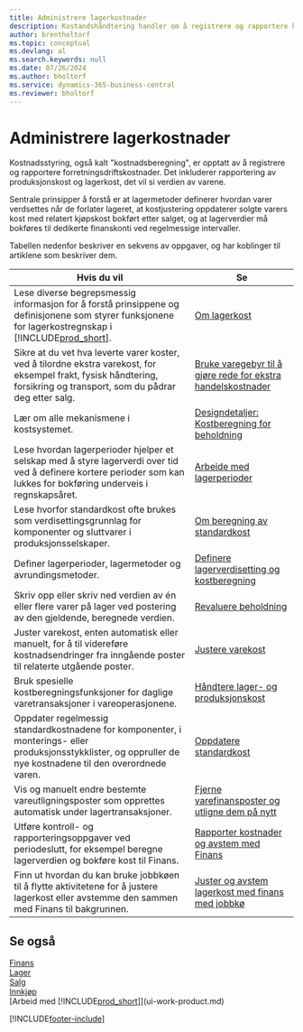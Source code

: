 ```yaml
---
title: Administrere lagerkostnader
description: Kostandshåndtering handler om å registrere og rapportere kostnader for forretningskostnader og omfatter rapportering av produksjonskost og lagerkost.
author: brentholtorf
ms.topic: conceptual
ms.devlang: al
ms.search.keywords: null
ms.date: 07/26/2024
ms.author: bholtorf
ms.service: dynamics-365-business-central
ms.reviewer: bholtorf
---
```


# Administrere lagerkostnader
Kostnadsstyring, også kalt "kostnadsberegning", er opptatt av å registrere og rapportere forretningsdriftskostnader. Det inkluderer rapportering av produksjonskost og lagerkost, det vil si verdien av varene.   

Sentrale prinsipper å forstå er at lagermetoder definerer hvordan varer verdsettes når de forlater lageret, at kostjustering oppdaterer solgte varers kost med relatert kjøpskost bokført etter salget, og at lagerverdier må bokføres til dedikerte finanskonti ved regelmessige intervaller.

Tabellen nedenfor beskriver en sekvens av oppgaver, og har koblinger til artiklene som beskriver dem.

|**Hvis du vil**|**Se**|  
|------------|-------------|  
|Lese diverse begrepsmessig informasjon for å forstå prinsippene og definisjonene som styrer funksjonene for lagerkostregnskap i [!INCLUDE[prod_short](includes/prod_short.md)].|[Om lagerkost](finance-learn-about-costing.md)|  
|Sikre at du vet hva leverte varer koster, ved å tilordne ekstra varekost, for eksempel frakt, fysisk håndtering, forsikring og transport, som du pådrar deg etter salg.|[Bruke varegebyr til å gjøre rede for ekstra handelskostnader](payables-how-assign-item-charges.md)|
|Lær om alle mekanismene i kostsystemet.|[Designdetaljer: Kostberegning for beholdning](design-details-inventory-costing.md)|
|Lese hvordan lagerperioder hjelper et selskap med å styre lagerverdi over tid ved å definere kortere perioder som kan lukkes for bokføring underveis i regnskapsåret.|[Arbeide med lagerperioder](finance-how-to-work-with-inventory-periods.md)|
|Lese hvorfor standardkost ofte brukes som verdisettingsgrunnlag for komponenter og sluttvarer i produksjonsselskaper.|[Om beregning av standardkost](finance-about-calculating-standard-cost.md)|
|Definer lagerperioder, lagermetoder og avrundingsmetoder.|[Definere lagerverdisetting og kostberegning](finance-set-up-inventory-valuation-and-costing.md)|
|Skriv opp eller skriv ned verdien av én eller flere varer på lager ved postering av den gjeldende, beregnede verdien.|[Revaluere beholdning](inventory-how-revalue-inventory.md)|
|Juster varekost, enten automatisk eller manuelt, for å til videreføre kostnadsendringer fra inngående poster til relaterte utgående poster.|[Justere varekost](inventory-how-adjust-item-costs.md)|
|Bruk spesielle kostberegningsfunksjoner for daglige varetransaksjoner i vareoperasjonene.|[Håndtere lager- og produksjonskost](finance-handle-inventory-and-manufacturing-costs.md)|  
|Oppdater regelmessig standardkostnadene for komponenter, i monterings- eller produksjonsstykklister, og oppruller de nye kostnadene til den overordnede varen.|[Oppdatere standardkost](finance-how-to-update-standard-costs.md)|
|Vis og manuelt endre bestemte vareutligningsposter som opprettes automatisk under lagertransaksjoner.|[Fjerne varefinansposter og utligne dem på nytt](finance-how-to-remove-and-reapply-item-entries.md)|
|Utføre kontroll- og rapporteringsoppgaver ved periodeslutt, for eksempel beregne lagerverdien og bokføre kost til Finans.|[Rapporter kostnader og avstem med Finans](/dynamics365/business-central/finance-how-to-post-inventory-costs-to-the-general-ledger)|
|Finn ut hvordan du kan bruke jobbkøen til å flytte aktivitetene for å justere lagerkost eller avstemme den sammen med Finans til bakgrunnen.|[Juster og avstem lagerkost med finans med jobbkø](finance-manage-inventory-costs.md)|

## Se også  
 [Finans](finance.md)  
 [Lager](inventory-manage-inventory.md)   
 [Salg](sales-manage-sales.md)   
 [Innkjøp](purchasing-manage-purchasing.md)  
 [Arbeid med [!INCLUDE[prod_short](includes/prod_short.md)]](ui-work-product.md)


[!INCLUDE[footer-include](includes/footer-banner.md)]